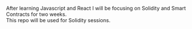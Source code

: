 After learning Javascript and React I will be focusing on Solidity and Smart Contracts for two weeks.  
This repo will be used for Solidity sessions. 


